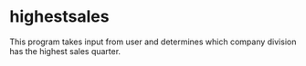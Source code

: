 # highestsales
This program takes input from user and determines which company division has the highest sales quarter. 
